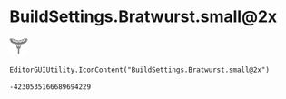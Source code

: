 # BuildSettings.Bratwurst.small@2x
![](/img/BuildSettings.Bratwurst.small@2x.png)

``` CSharp
EditorGUIUtility.IconContent("BuildSettings.Bratwurst.small@2x")
```
```
-4230535166689694229
```
